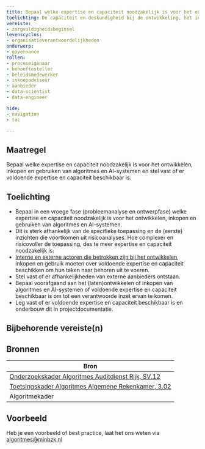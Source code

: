 ```yaml
---
title: Bepaal welke expertise en capaciteit noodzakelijk is voor het ontwikkelen, inkopen en gebruiken van algoritmes en AI-systemen en stel vast of er voldoende expertise en capaciteit beschikbaar is.
toelichting: De capaciteit en deskundigheid bij de ontwikkeling, het inkopen en gebruiken van algoritme en AI-systemen moet toereikend zijn om tot een verantwoorde toepassing te komen.
vereiste: 
- zorgvuldigheidsbeginsel
levenscyclus: 
- organisatieverantwoordelijkheden
onderwerp: 
- governance
rollen:
- proceseigenaar
- behoeftesteller
- beleidsmedewerker
- inkoopadviseur
- aanbieder
- data-scientist
- data-engineer

hide:
- navigation
- toc

---
```


<!-- tags -->

## Maatregel
<!-- Vul hier een omschrijving in van wat deze maatregel inhoudt. -->
Bepaal welke expertise en capaciteit noodzakelijk is voor het ontwikkelen, inkopen en gebruiken van algoritmes en AI-systemen en stel vast of er voldoende expertise en capaciteit beschikbaar is.
  
## Toelichting
<!-- Geef hier een toelichting van deze maatregel -->
- Bepaal in een vroege fase (probleemanalyse en ontwerpfase) welke expertise en capaciteit noodzakelijk is voor het ontwikkelen, inkopen en gebruiken van algoritmes en AI-systemen.
- Dit is sterk afhankelijk van de specifieke toepassing en de (eerste) inzichten die voortkomen uit risicoanalyses. Hoe complexer en risicovoller de toepassing, des te meer expertise en capaciteit noodzakelijk is. 
- [Interne en externe actoren die betrokken zijn bij het ontwikkelen](betrek_belanghebbenden.md), inkopen en gebruik moeten over voldoende expertise en capaciteit beschikken om hun taken naar behoren uit te voeren.
- Stel vast of er afhankelijkheden van externe aanbieders ontstaan.  
- Bepaal voorafgaand aan het (laten)ontwikkelen of inkopen van algoritmes en AI-systemen of voldoende expertise en capaciteit beschikbaar is om tot een verantwoorde inzet ervan te komen.
- Leg vast of er voldoende expertise en capaciteit beschikbaar is en onderbouw dit in projectdocumentatie.      

## Bijbehorende vereiste(n)
<!-- Hier volgt een lijst met vereisten op basis van de in de metadata ingevulde vereiste -->

<!-- Let op! onderstaande regel met 'list_vereisten_on_maatregelen_page' niet weghalen! Deze maakt automatisch een lijst van bijbehorende verseisten op basis van de metadata  -->
<!-- list_vereisten_on_maatregelen_page -->

## Bronnen 
<!-- Vul hier de relevante bronnen in voor deze maatregel -->

| Bron                        |
|-----------------------------|
| [Onderzoekskader Algoritmes Auditdienst Rijk, SV.12 ](https://www.rijksoverheid.nl/documenten/rapporten/2023/07/11/onderzoekskader-algoritmes-adr-2023)| 
| [Toetsingskader Algoritmes Algemene Rekenkamer, 3.02](https://www.rekenkamer.nl/onderwerpen/algoritmes/documenten/publicaties/2024/05/15/het-toetsingskader-aan-de-slag) |
| Algoritmekader |        

## Voorbeeld
<!-- Voeg hier een voorbeeld toe, door er bijvoorbeeld naar te verwijzen -->

Heb je een voorbeeld of best practice, laat het ons weten via [algoritmes@minbzk.nl](mailto:algoritmes@minbzk.nl)
